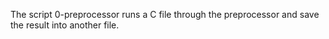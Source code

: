 The script 0-preprocessor  runs a C file through the preprocessor and save the result into another file.
